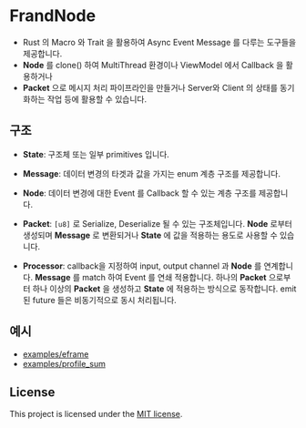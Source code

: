 # FrandNode

* Rust 의 Macro 와 Trait 을 활용하여 Async Event Message 를 다루는 도구들을 제공합니다.
* **Node** 를 clone() 하여 MultiThread 환경이나 ViewModel 에서 Callback 을 활용하거나
* **Packet** 으로 메시지 처리 파이프라인을 만들거나 Server와 Client 의 상태를 동기화하는 작업 등에 활용할 수 있습니다.


## 구조

* **State**: 구조체 또는 일부 primitives 입니다.
* **Message**: 데이터 변경의 타겟과 값을 가지는 enum 계층 구조를 제공합니다.
* **Node**: 데이터 변경에 대한 Event 를 Callback 할 수 있는 계층 구조를 제공합니다.
* **Packet**: `[u8]` 로 Serialize, Deserialize 될 수 있는 구조체입니다. **Node** 로부터 생성되며 **Message** 로 변환되거나 **State** 에 값을 적용하는 용도로 사용할 수 있습니다.

* **Processor**: callback을 지정하여 input, output channel 과 **Node** 를 연계합니다. **Message** 를 match 하여 Event 를 연쇄 적용합니다. 하나의 **Packet** 으로부터 하나 이상의 **Packet** 을 생성하고 **State** 에 적용하는 방식으로 동작합니다. emit 된 future 들은 비동기적으로 동시 처리됩니다.

## 예시 

* [examples/eframe](https://github.com/frand-nano/frand-node/blob/main/examples/eframe)
* [examples/profile_sum](https://github.com/frand-nano/frand-node/blob/main/examples/profile_sum)

## License

This project is licensed under the [MIT license].

[MIT license]: https://github.com/frand-nano/frand-node/blob/main/LICENSE